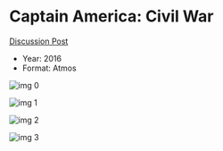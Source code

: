 # Captain America: Civil War

[Discussion Post](https://www.avsforum.com/threads/bass-eq-for-filtered-movies.2995212/post-56778304)

* Year: 2016
* Format: Atmos

![img 0](https://i.imgur.com/N57VFGT.jpg)

![img 1](https://i.imgur.com/yYpcOgA.jpg)

![img 2](https://fanart.tv/fanart/movies/271110/moviethumb/captain-america-civil-war-57c5f420143b2.jpg)

![img 3](https://i.imgur.com/PPqQFg3.png)

